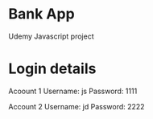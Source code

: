 # Bank App
Udemy Javascript project

# Login details
Acoount 1
Username: js
Password: 1111

Account 2
Username: jd
Password: 2222
